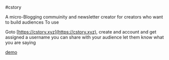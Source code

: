 #cstory

A micro-Blogging commuinity and newsletter creator for creators who want to build audiences
To use

Goto [https://cstory.xyz](https://cstory.xyz), create and account and get assigned a username you can share with your audience let them know what you are saying


[demo](https://cstory.xyz/tobiadiks)
